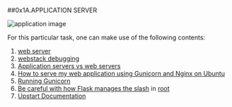 ##0x1A.APPLICATION SERVER

<img src="https://s3.amazonaws.com/alx-intranet.hbtn.io/uploads/medias/2018/9/c7d1ed0a2e10d1b4e9b3.jpg?X-Amz-Algorithm=AWS4-HMAC-SHA256&X-Amz-Credential=AKIARDDGGGOUSBVO6H7D%2F20240822%2Fus-east-1%2Fs3%2Faws4_request&X-Amz-Date=20240822T085330Z&X-Amz-Expires=86400&X-Amz-SignedHeaders=host&X-Amz-Signature=8bb04ab459fa958d597025de7cec1a221250937c0dedc73c3a22e6e7d8eca22a" alt="application image"><br>

For this particular task, one can make use of the following contents:
1. <a href="https://intranet.alxswe.com/concepts/17">web server</a><br>
2. <a href="https://intranet.alxswe.com/concepts/68">webstack debugging</a><br>
3. <a href="https://intranet.alxswe.com/rltoken/meOqLRoAcbQENYWfzui7OQ">Application servers vs web servers</a><br>
4. <a href="https://intranet.alxswe.com/rltoken/kpG6RwmwRJHzRmGUM_ERcA">How to serve my web application using Gunicorn and Nginx on Ubuntu</a><br>
5. <a href="https://intranet.alxswe.com/rltoken/2LF1j7xKJGYaUtD1HKgUeQ">Running Gunicorn</a><br>
6. <a href="https://intranet.alxswe.com/rltoken/zTCSTQxrH2za4hxbkt8K3g">Be careful with how Flask manages the slash</a> in <a href="https://intranet.alxswe.com/rltoken/n5A0nmah-Si78zbNvdb4GA">root</a><br>
7. <a href="https://intranet.alxswe.com/rltoken/cldrneY3Qr7LlDysygzRHw">Upstart Documentation</a><br>

